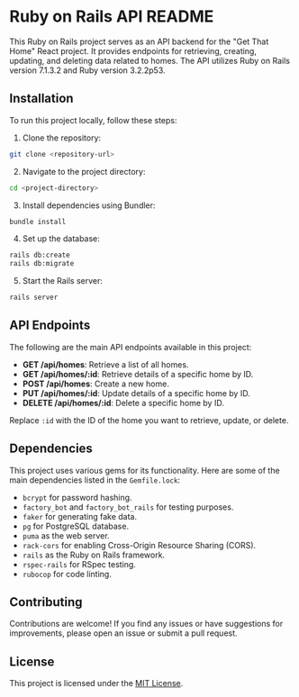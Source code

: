 # Ruby on Rails API README

This Ruby on Rails project serves as an API backend for the "Get That Home" React project. It provides endpoints for retrieving, creating, updating, and deleting data related to homes. The API utilizes Ruby on Rails version 7.1.3.2 and Ruby version 3.2.2p53.

## Installation

To run this project locally, follow these steps:

1. Clone the repository:

```bash
git clone <repository-url>
```

2. Navigate to the project directory:

```bash
cd <project-directory>
```

3. Install dependencies using Bundler:

```bash
bundle install
```

4. Set up the database:

```bash
rails db:create
rails db:migrate
```

5. Start the Rails server:

```bash
rails server
```

## API Endpoints

The following are the main API endpoints available in this project:

- **GET /api/homes**: Retrieve a list of all homes.
- **GET /api/homes/:id**: Retrieve details of a specific home by ID.
- **POST /api/homes**: Create a new home.
- **PUT /api/homes/:id**: Update details of a specific home by ID.
- **DELETE /api/homes/:id**: Delete a specific home by ID.

Replace `:id` with the ID of the home you want to retrieve, update, or delete.

## Dependencies

This project uses various gems for its functionality. Here are some of the main dependencies listed in the `Gemfile.lock`:

- `bcrypt` for password hashing.
- `factory_bot` and `factory_bot_rails` for testing purposes.
- `faker` for generating fake data.
- `pg` for PostgreSQL database.
- `puma` as the web server.
- `rack-cors` for enabling Cross-Origin Resource Sharing (CORS).
- `rails` as the Ruby on Rails framework.
- `rspec-rails` for RSpec testing.
- `rubocop` for code linting.

## Contributing

Contributions are welcome! If you find any issues or have suggestions for improvements, please open an issue or submit a pull request.

## License

This project is licensed under the [MIT License](LICENSE).
